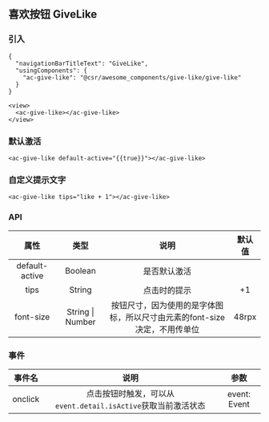 ## 喜欢按钮 GiveLike

### 引入

```
{
  "navigationBarTitleText": "GiveLike",
  "usingComponents": {
    "ac-give-like": "@csr/awesome_components/give-like/give-like"
  }
}

<view>
  <ac-give-like></ac-give-like>
</view>
```

### 默认激活

```
<ac-give-like default-active="{{true}}"></ac-give-like>
```

### 自定义提示文字
```
<ac-give-like tips="like + 1"></ac-give-like>
```

### API
| 属性 | 类型 | 说明 | 默认值 |
| :---: | :----: | :----: | :----: |
| default-active | Boolean | 是否默认激活 |
| tips | String | 点击时的提示 | +1
| font-size | String \| Number | 按钮尺寸，因为使用的是字体图标，所以尺寸由元素的font-size决定，不用传单位 | 48rpx 

### 事件
| 事件名  | 说明 | 参数 |
| :---: | :----: | :----: |
| onclick | 点击按钮时触发，可以从`event.detail.isActive`获取当前激活状态 | event: Event
